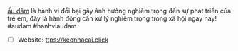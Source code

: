 <a href="https://keonhacai.click/">ấu dâm</a> là hành vi đồi bại gây ảnh hưởng nghiêm trọng đến sự phát triển của trẻ em, đây là hành động cần xử lý nghiêm trọng trong xã hội ngày nay!
#audam #hanhviaudam
- [ ] Website: <a href="https://keonhacai.click">ttps://keonhacai.click</a>

